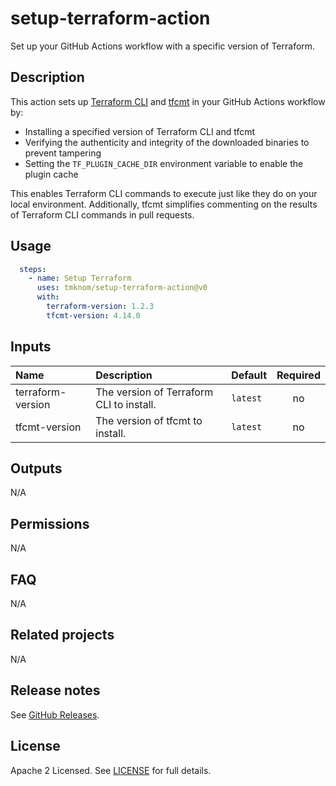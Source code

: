 # setup-terraform-action

Set up your GitHub Actions workflow with a specific version of Terraform.

<!-- actdocs start -->

## Description

This action sets up [Terraform CLI](https://www.terraform.io/) and
[tfcmt](https://github.com/suzuki-shunsuke/tfcmt) in your GitHub Actions workflow by:

- Installing a specified version of Terraform CLI and tfcmt
- Verifying the authenticity and integrity of the downloaded binaries to prevent tampering
- Setting the `TF_PLUGIN_CACHE_DIR` environment variable to enable the plugin cache

This enables Terraform CLI commands to execute just like they do on your local environment.
Additionally, tfcmt simplifies commenting on the results of Terraform CLI commands in pull requests.

## Usage

```yaml
  steps:
    - name: Setup Terraform
      uses: tmknom/setup-terraform-action@v0
      with:
        terraform-version: 1.2.3
        tfcmt-version: 4.14.0
```

## Inputs

| Name | Description | Default | Required |
| :--- | :---------- | :------ | :------: |
| terraform-version | The version of Terraform CLI to install. | `latest` | no |
| tfcmt-version | The version of tfcmt to install. | `latest` | no |

## Outputs

N/A

<!-- actdocs end -->

## Permissions

N/A

## FAQ

N/A

## Related projects

N/A

## Release notes

See [GitHub Releases][releases].

## License

Apache 2 Licensed. See [LICENSE](LICENSE) for full details.

[releases]: https://github.com/tmknom/setup-terraform-action/releases

